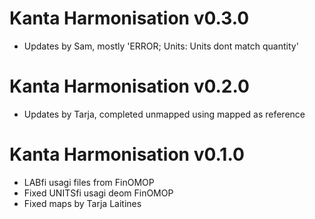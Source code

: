 # Kanta Harmonisation v0.3.0

- Updates by Sam, mostly 'ERROR; Units: Units dont match quantity'


# Kanta Harmonisation v0.2.0

- Updates by Tarja, completed unmapped using mapped as reference


#  Kanta Harmonisation v0.1.0

- LABfi usagi files from FinOMOP
- Fixed UNITSfi usagi deom FinOMOP
- Fixed maps by Tarja Laitines  
